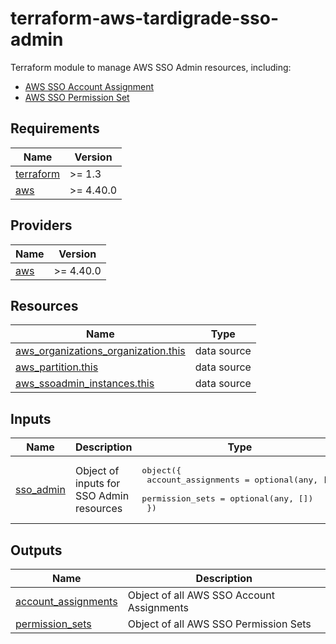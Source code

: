 # terraform-aws-tardigrade-sso-admin
Terraform module to manage AWS SSO Admin resources, including:

* [AWS SSO Account Assignment](modules/account-assignment)
* [AWS SSO Permission Set](modules/permission-set)

<!-- BEGIN TFDOCS -->
## Requirements

| Name | Version |
|------|---------|
| <a name="requirement_terraform"></a> [terraform](#requirement\_terraform) | >= 1.3 |
| <a name="requirement_aws"></a> [aws](#requirement\_aws) | >= 4.40.0 |

## Providers

| Name | Version |
|------|---------|
| <a name="provider_aws"></a> [aws](#provider\_aws) | >= 4.40.0 |

## Resources

| Name | Type |
|------|------|
| [aws_organizations_organization.this](https://registry.terraform.io/providers/hashicorp/aws/latest/docs/data-sources/organizations_organization) | data source |
| [aws_partition.this](https://registry.terraform.io/providers/hashicorp/aws/latest/docs/data-sources/partition) | data source |
| [aws_ssoadmin_instances.this](https://registry.terraform.io/providers/hashicorp/aws/latest/docs/data-sources/ssoadmin_instances) | data source |

## Inputs

| Name | Description | Type | Default | Required |
|------|-------------|------|---------|:--------:|
| <a name="input_sso_admin"></a> [sso\_admin](#input\_sso\_admin) | Object of inputs for SSO Admin resources | <pre>object({<br>    account_assignments = optional(any, [])<br>    permission_sets     = optional(any, [])<br>  })</pre> | `{}` | no |

## Outputs

| Name | Description |
|------|-------------|
| <a name="output_account_assignments"></a> [account\_assignments](#output\_account\_assignments) | Object of all AWS SSO Account Assignments |
| <a name="output_permission_sets"></a> [permission\_sets](#output\_permission\_sets) | Object of all AWS SSO Permission Sets |

<!-- END TFDOCS -->
